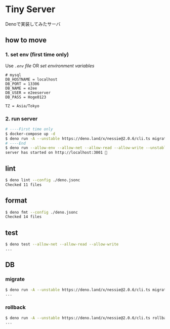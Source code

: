 # Tiny Server

Denoで実装してみたサーバ

## how to move

### 1. set env (first time only)

Use _`.env` file_ OR _set environment variables_

```.env
# mysql
DB_HOSTNAME = localhost
DB_PORT = 13306
DB_NAME = e2ee
DB_USER = e2eeserver
DB_PASS = Hoge0123

TZ = Asia/Tokyo
```

### 2. run server

```bash
# ----First time only
$ docker-compose up -d
$ deno run -A --unstable https://deno.land/x/nessie@2.0.6/cli.ts migrate
# ----End
$ deno run --allow-env --allow-net --allow-read --allow-write --unstable main.ts
server has started on http://localhost:3001 🚀
```

## lint

```bash
$ deno lint --config ./deno.jsonc
Checked 11 files
```

## format

```bash
$ deno fmt --config ./deno.jsonc
Checked 14 files
```

## test

```bash
$ deno test --allow-net --allow-read --allow-write
...
```

## DB

### migrate

```bash
$ deno run -A --unstable https://deno.land/x/nessie@2.0.6/cli.ts migrate
...
```

### rollback

```bash
$ deno run -A --unstable https://deno.land/x/nessie@2.0.6/cli.ts rollback
...
```
